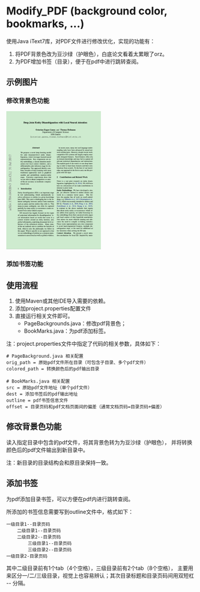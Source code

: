 # Modify_PDF (background color, bookmarks, ...)
使用Java iText7库，对PDF文件进行修改优化，实现的功能有：
1. 将PDF背景色改为豆沙绿（护眼色），白底论文看着太累眼了orz。
2. 为PDF增加书签（目录），便于在pdf中进行跳转查阅。

## 示例图片
### 修改背景色功能
<img src="https://github.com/renli1024/Change_PDF_Background_Color/blob/master/Example.png" width = 50% height = 50%/>

### 添加书签功能

## 使用流程
1. 使用Maven或其他IDE导入需要的依赖。
2. 添加project.properties配置文件
3. 直接运行相关文件即可。
    - PageBackgrounds.java：修改pdf背景色；
    - BookMarks.java：为pdf添加标签。

注：project.properties文件中指定了代码的相关参数，具体如下：
```$xslt
# PageBackground.java 相关配置
orig_path = 原始pdf文件所在目录（可包含子目录、多个pdf文件）
colored_path = 转换颜色后的pdf输出目录

# BookMarks.java 相关配置
src = 原始pdf文件地址（单个pdf文件）
dest = 添加书签后的pdf输出地址
outline = pdf书签信息文件
offset = 目录页码和pdf文档页面间的偏差（通常文档页码=目录页码+偏差）
```

## 修改背景色功能
读入指定目录中包含的pdf文件，将其背景色转为为豆沙绿（护眼色），
并将转换颜色后的pdf文件输出到新目录中。

注：新目录的目录结构会和原目录保持一致。

## 添加书签
为pdf添加目录书签，可以方便在pdf内进行跳转查阅。

所添加的书签信息需要写到outline文件中，格式如下：
```aidl
一级目录1--目录页码
    二级目录1--目录页码
    二级目录2--目录页码
        三级目录1--目录页码
        三级目录2--目录页码
一级目录2-目录页码
```
其中二级目录前有1个tab（4个空格），三级目录前有2个tab（8个空格），
主要用来区分一/二/三级目录，视觉上也容易辨认；其次目录标题和目录页码间用双短杠 -- 分隔。


